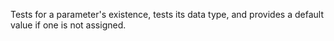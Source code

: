 Tests for a parameter's existence, tests its data type, and provides a default value if one
  is not assigned.